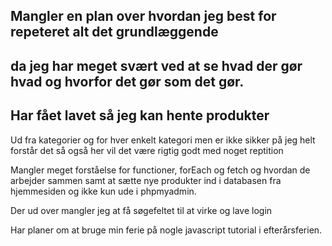 ## Mangler en plan over hvordan jeg best for repeteret alt det grundlæggende
## da jeg har meget svært ved at se hvad der gør hvad og hvorfor det gør som det gør.

## Har fået lavet så jeg kan hente produkter 
Ud fra kategorier og for hver enkelt kategori 
men er ikke sikker på jeg helt forstår det så
også her vil det være rigtig godt med noget reptition

Mangler meget forståelse for functioner, forEach og fetch og hvordan de arbejder sammen
samt at sætte nye produkter ind i databasen fra hjemmesiden og ikke kun ude i phpmyadmin.

Der ud over mangler jeg at få søgefeltet til at virke og lave login

Har planer om at bruge min ferie på nogle javascript tutorial i efterårsferien.

